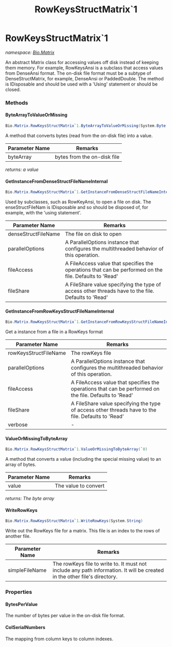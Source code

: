 ﻿---
title: RowKeysStructMatrix`1
---

# RowKeysStructMatrix`1
_namespace: [Bio.Matrix](N-Bio.Matrix.html)_

An abstract Matrix class for accessing values off disk instead of keeping them memory. For example, RowKeysAnsi
 is a subclass that access values from DenseAnsi format. The on-disk file format must be a subtype of DenseStructMatrix, 
 for example, DenseAnsi or PaddedDouble. The method is IDisposable and should be used with a 'Using' statement or should be closed.

### Methods

#### ByteArrayToValueOrMissing
```csharp
Bio.Matrix.RowKeysStructMatrix`1.ByteArrayToValueOrMissing(System.Byte[])
```
A method that converts bytes (read from the on-disk file) into a value.

|Parameter Name|Remarks|
|--------------|-------|
|byteArray|bytes from the on-disk file|

_returns: a value_

#### GetInstanceFromDenseStructFileNameInternal
```csharp
Bio.Matrix.RowKeysStructMatrix`1.GetInstanceFromDenseStructFileNameInternal(System.String,System.Threading.Tasks.ParallelOptions,System.IO.FileAccess,System.IO.FileShare)
```
Used by subclasses, such as RowKeyAnsi, to open a file on disk.
 The enseStructFileNam is IDisposable and so should be disposed of, for example, with the 'using statement'.

|Parameter Name|Remarks|
|--------------|-------|
|denseStructFileName|The file on disk to open|
|parallelOptions|A ParallelOptions instance that configures the multithreaded behavior of this operation.|
|fileAccess|A FileAccess value that specifies the operations that can be performed on the file. Defaults to 'Read'|
|fileShare|A FileShare value specifying the type of access other threads have to the file. Defaults to 'Read'|


#### GetInstanceFromRowKeysStructFileNameInternal
```csharp
Bio.Matrix.RowKeysStructMatrix`1.GetInstanceFromRowKeysStructFileNameInternal(System.String,System.Threading.Tasks.ParallelOptions,System.IO.FileAccess,System.IO.FileShare,System.Boolean)
```
Get a instance from a file in a RowKeys format

|Parameter Name|Remarks|
|--------------|-------|
|rowKeysStructFileName|The rowKeys file|
|parallelOptions|A ParallelOptions instance that configures the multithreaded behavior of this operation.|
|fileAccess|A FileAccess value that specifies the operations that can be performed on the file. Defaults to 'Read'|
|fileShare|A FileShare value specifying the type of access other threads have to the file. Defaults to 'Read'|
|verbose|-|


#### ValueOrMissingToByteArray
```csharp
Bio.Matrix.RowKeysStructMatrix`1.ValueOrMissingToByteArray(`0)
```
A method that converts a value (including the special missing value) to an array of bytes.

|Parameter Name|Remarks|
|--------------|-------|
|value|The value to convert|

_returns: The byte array_

#### WriteRowKeys
```csharp
Bio.Matrix.RowKeysStructMatrix`1.WriteRowKeys(System.String)
```
Write out the RowKeys file for a matrix. This file is an index to the rows of another file.

|Parameter Name|Remarks|
|--------------|-------|
|simpleFileName|The rowKeys file to write to. It must not include any path information. It will be created in the other file's directory.|




### Properties

#### BytesPerValue
The number of bytes per value in the on-disk file format.
#### ColSerialNumbers
The mapping from column keys to column indexes.

